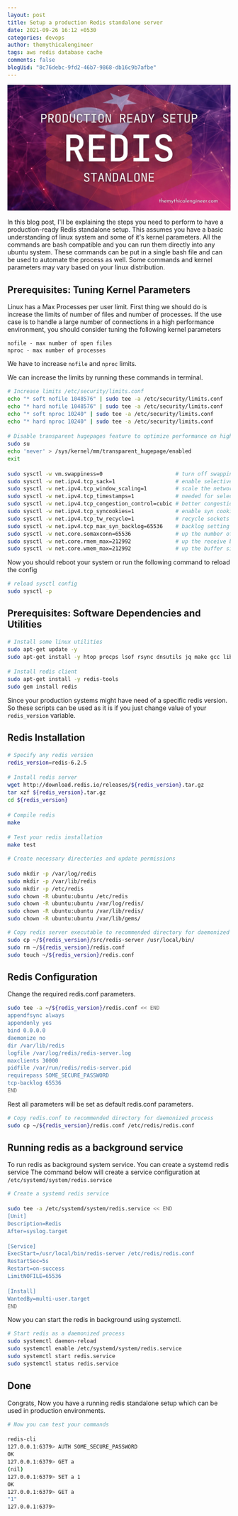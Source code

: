 ```yaml
---
layout: post
title: Setup a production Redis standalone server
date: 2021-09-26 16:12 +0530
categories: devops
author: themythicalengineer
tags: aws redis database cache
comments: false
blogUid: "8c76debc-9fd2-46b7-9868-db16c9b7afbe"
---
```

![redis-standalone-banner](/assets/images/setup-production-redis-standalone/production-ready-redis-standalone.webp)

In this blog post, I'll be explaining the steps you need to perform to have a production-ready Redis standalone setup.
This assumes you have a basic understanding of linux system and some of it's kernel parameters.
All the commands are bash compatible and you can run them directly into any ubuntu system.
These commands can be put in a single bash file and can be used to automate the process as well.
Some commands and kernel parameters may vary based on your linux distribution.


## Prerequisites: Tuning Kernel Parameters

Linux has a Max Processes per user limit. First thing we should do is increase the limits of number of files and number of processes. If the use case is to handle a large number of connections in a high performance environment, you should consider tuning the following kernel parameters

```
nofile - max number of open files
nproc - max number of processes
```

We have to increase `nofile` and `nproc` limits.

We can increase the limits by running these commands in terminal.
```bash
# Increase limits /etc/security/limits.conf 
echo "* soft nofile 1048576" | sudo tee -a /etc/security/limits.conf
echo "* hard nofile 1048576" | sudo tee -a /etc/security/limits.conf
echo "* soft nproc 10240" | sudo tee -a /etc/security/limits.conf
echo "* hard nproc 10240" | sudo tee -a /etc/security/limits.conf

# Disable transparent hugepages feature to optimize performance on high load
sudo su
echo 'never' > /sys/kernel/mm/transparent_hugepage/enabled
exit

sudo sysctl -w vm.swappiness=0                       # turn off swapping
sudo sysctl -w net.ipv4.tcp_sack=1                   # enable selective acknowledgements
sudo sysctl -w net.ipv4.tcp_window_scaling=1         # scale the network window
sudo sysctl -w net.ipv4.tcp_timestamps=1             # needed for selective acknowledgements
sudo sysctl -w net.ipv4.tcp_congestion_control=cubic # better congestion algorithm
sudo sysctl -w net.ipv4.tcp_syncookies=1             # enable syn cookies
sudo sysctl -w net.ipv4.tcp_tw_recycle=1             # recycle sockets quickly
sudo sysctl -w net.ipv4.tcp_max_syn_backlog=65536    # backlog setting
sudo sysctl -w net.core.somaxconn=65536              # up the number of connections per port
sudo sysctl -w net.core.rmem_max=212992              # up the receive buffer size
sudo sysctl -w net.core.wmem_max=212992              # up the buffer size for all connections

```

Now you should reboot your system or run the following command to reload the config
```bash
# reload sysctl config
sudo sysctl -p
```

## Prerequisites: Software Dependencies and Utilities

```bash
# Install some linux utilities
sudo apt-get update -y
sudo apt-get install -y htop procps lsof rsync dnsutils jq make gcc libc6-dev tcl ruby ruby-dev net-tools

# Install redis client
sudo apt-get install -y redis-tools
sudo gem install redis
```

Since your production systems might have need of a specific redis version. So these scripts can be used as it is if you just change value of your `redis_version` variable.

## Redis Installation

```bash
# Specify any redis version
redis_version=redis-6.2.5

# Install redis server
wget http://download.redis.io/releases/${redis_version}.tar.gz
tar xzf ${redis_version}.tar.gz
cd ${redis_version}

# Compile redis
make

# Test your redis installation
make test
```

```bash
# Create necessary directories and update permissions

sudo mkdir -p /var/log/redis
sudo mkdir -p /var/lib/redis
sudo mkdir -p /etc/redis
sudo chown -R ubuntu:ubuntu /etc/redis
sudo chown -R ubuntu:ubuntu /var/log/redis/
sudo chown -R ubuntu:ubuntu /var/lib/redis/
sudo chown -R ubuntu:ubuntu /var/lib/gems/
```

```bash
# Copy redis server executable to recommended directory for daemonized process
sudo cp ~/${redis_version}/src/redis-server /usr/local/bin/
sudo rm ~/${redis_version}/redis.conf
sudo touch ~/${redis_version}/redis.conf
```

## Redis Configuration

Change the required redis.conf parameters.

```bash
sudo tee -a ~/${redis_version}/redis.conf << END
appendfsync always
appendonly yes
bind 0.0.0.0
daemonize no
dir /var/lib/redis
logfile /var/log/redis/redis-server.log
maxclients 30000
pidfile /var/run/redis/redis-server.pid
requirepass SOME_SECURE_PASSWORD
tcp-backlog 65536
END
```

Rest all parameters will be set as default redis.conf parameters.

```bash
# Copy redis.conf to recommended directory for daemonized process
sudo cp ~/${redis_version}/redis.conf /etc/redis/redis.conf
```

## Running redis as a background service

To run redis as background system service. You can create a systemd redis service
The command below will create a service configuration at `/etc/systemd/system/redis.service`

```bash
# Create a systemd redis service

sudo tee -a /etc/systemd/system/redis.service << END
[Unit]
Description=Redis
After=syslog.target

[Service]
ExecStart=/usr/local/bin/redis-server /etc/redis/redis.conf
RestartSec=5s
Restart=on-success
LimitNOFILE=65536

[Install]
WantedBy=multi-user.target
END
```

Now you can start the redis in background using systemctl.
```bash
# Start redis as a daemonized process
sudo systemctl daemon-reload
sudo systemctl enable /etc/systemd/system/redis.service
sudo systemctl start redis.service
sudo systemctl status redis.service
```

## Done

Congrats, Now you have a running redis standalone setup which can be used in production environments.
```bash
# Now you can test your commands

redis-cli
127.0.0.1:6379> AUTH SOME_SECURE_PASSWORD
OK
127.0.0.1:6379> GET a
(nil)
127.0.0.1:6379> SET a 1
OK
127.0.0.1:6379> GET a
"1"
127.0.0.1:6379>
```